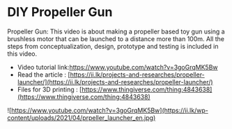 # DIY Propeller Gun

Propeller Gun: This video is about making a propeller based toy gun using a brushless motor that can be launched to a distance more than 100m. All the steps from conceptualization, design, prototype and testing is included in this video.
* Video tutorial link:https://www.youtube.com/watch?v=3goGrqMK5Bw
* Read the article : [https://ii.lk/projects-and-researches/propeller-launcher/](https://ii.lk/projects-and-researches/propeller-launcher/) 
* Files for 3D printing : [https://www.thingiverse.com/thing:4843638](https://www.thingiverse.com/thing:4843638)

![https://www.youtube.com/watch?v=3goGrqMK5Bw](https://ii.lk/wp-content/uploads/2021/04/prpeller_launcher_en.jpg)
